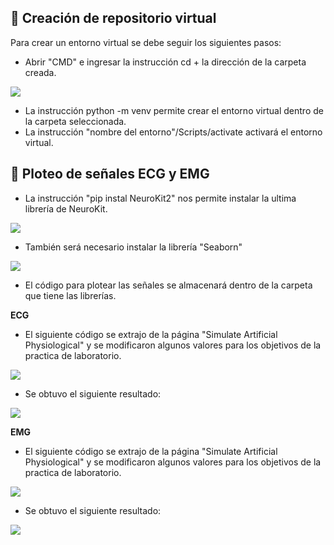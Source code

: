## 📑 Creación de repositorio virtual

Para crear un entorno virtual se debe seguir los siguientes pasos:

- Abrir "CMD" e ingresar la instrucción cd + la dirección de la carpeta creada.
<image src="/Laboratorios/Laboratorio 2 - Setup para proyectos de señales/Fotos/Imagen1.png" >   
 
- La instrucción python -m venv permite crear el entorno virtual dentro de la carpeta seleccionada.
- La instrucción "nombre del entorno"/Scripts/activate activará el entorno virtual.


## 📑 Ploteo de señales ECG y EMG
- La instrucción "pip instal NeuroKit2" nos permite instalar la ultima librería de NeuroKit.
<image src="/Laboratorios/Laboratorio 2 - Setup para proyectos de señales/Fotos/Imagen2.png" >  

- También será necesario instalar la librería "Seaborn"
<image src="/Laboratorios/Laboratorio 2 - Setup para proyectos de señales/Fotos/Imagen3.png" > 

- El código para plotear las señales se almacenará dentro de la carpeta que tiene las librerías. 

**ECG**

- El siguiente código se extrajo de la página "Simulate Artificial Physiological" y se modificaron algunos valores para los objetivos de la practica de laboratorio.
<image src="/Laboratorios/Laboratorio 2 - Setup para proyectos de señales/Fotos/Imagen4.png" >

- Se obtuvo el siguiente resultado:
<image src="/Laboratorios/Laboratorio 2 - Setup para proyectos de señales/Fotos/Imagen5.png" >


**EMG**

- El siguiente código se extrajo de la página "Simulate Artificial Physiological" y se modificaron algunos valores para los objetivos de la practica de laboratorio.
<image src="/Laboratorios/Laboratorio 2 - Setup para proyectos de señales/Fotos/Imagen6.png" >

- Se obtuvo el siguiente resultado:
<image src="/Laboratorios/Laboratorio 2 - Setup para proyectos de señales/Fotos/Imagen7.png" >
